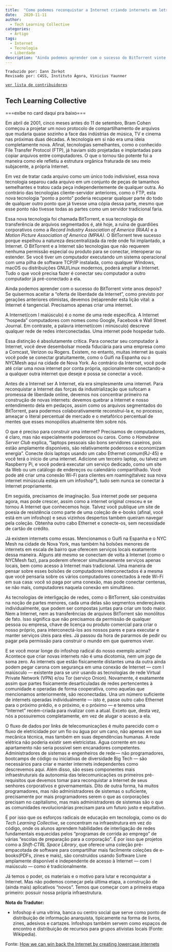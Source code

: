 ```yaml
---
title:  "Como podemos reconquistar a Internet criando internets em letra minúscula"
date:   2020-11-11
author:
  - Tech Learning Collective
categories:
  - Artigo
tags:
  - Internet  
  - Tecnologia
  - Liberdade
description: "Ainda podemos aprender com o sucesso do BitTorrent vinte anos depois? Se quisermos aceitar a “oferta de liberdade da Internet”, como previsto por gerações anteriores otimistas, devemos (re)aprender esta lição vital: a Internet é tangencial. Precisamos apenas criar uma internet."
---
```

```
Traduzido por: Iann Zorkot
Revisado por: C4SS, Instituto Ágora, Vinicius Yaunner
```
[```ver lista de contribuidores```](/about/#contribuidores)

## Tech Learning Collective
===exibe no card daqui pra baixo===

Em abril de 2001, cinco meses antes do 11 de setembro, Bram Cohen começou a projetar um novo protocolo de compartilhamento de arquivos que mudaria quase sozinho a face das indústrias de música, TV e cinema nas próximas duas décadas. A tecnologia em si não era uma ideia completamente nova. Afinal, tecnologias semelhantes, como o conhecido File Transfer Protocol (FTP), já haviam sido projetadas e implantadas para copiar arquivos entre computadores. O que o tornou tão potente foi a maneira como ele refletiu a estrutura orgânica fraturada de seu meio subjacente, a própria Internet.

Em vez de tratar cada arquivo como um único todo indivisível, essa nova tecnologia separou cada arquivo em um conjunto de peças de tamanhos semelhantes e tratou cada peça independentemente de qualquer outra. Ao contrário das tecnologias cliente-servidor anteriores, como o FTP, esta nova tecnologia “ponto a ponto” poderia recuperar qualquer parte do todo de qualquer outro ponto que já tivesse uma cópia dessa parte, mesmo que esse ponto não tivesse todas as partes como um servidor tradicional faria.

Essa nova tecnologia foi chamada BitTorrent, e sua tecnologia de transferência de arquivos segmentados é, até hoje, a ruína de guardiões corporativos como a *Record Industry Association of America (RIAA)* e a *Motion Picture Association of America (MPAA)*. O BitTorrent teve sucesso porque espelhou a natureza descentralizada da rede onde foi implantado, a Internet. O BitTorrent e a Internet são tecnologias que não requerem nenhuma permissão especial ou produto para se conectar, interoperar ou estender. Se você tiver um computador executando um sistema operacional com uma pilha de software TCP/IP instalada, como qualquer Windows, macOS ou distribuições GNU/Linux modernos, poderá ampliar a Internet. Tudo o que você precisa fazer é conectar seu computador a outro computador já pré-conectado a ela.

Ainda podemos aprender com o sucesso do BitTorrent vinte anos depois? Se quisermos aceitar a “oferta de liberdade da Internet”, como previsto por gerações anteriores otimistas, devemos (re)aprender esta lição vital: a Internet é tangencial. Precisamos apenas criar uma internet.

A Internet(com I maiúsculo) é o nome de uma rede específica. A Internet “hospeda” computadores com nomes como Google, Facebook e Wall Street Journal. Em contraste, a palavra internet(com i minúsculo) descreve qualquer rede de redes interconectadas. Uma internet pode hospedar tudo.

Essa distinção é absolutamente crítica. Para conectar seu computador à Internet, você deve desembolsar moeda fiduciária para uma empresa como a Comcast, Verizon ou Rogers. Existem, no entanto, muitas internet às quais você pode se conectar gratuitamente, como o Guifi na Espanha ou o NYCMesh aqui na cidade de Nova York. Ao contrário da Internet, você pode até criar uma nova internet por conta própria, opcionalmente conectando-a a qualquer outra internet que deseje e possa se conectar a você.

Antes de a Internet ser A Internet, ela era simplesmente uma internet. Para reconquistar a Internet das forças da industrialização que sufocam a promessa de liberdade online, devemos nos concentrar primeiro na construção de novas internets: devemos quebrar a Internet e nosso entendimento dela em pedaços, assim como os arquivos segmentados do BitTorrent, para podermos colaborativamente reconstruí-la e, no processo, ameaçar o literal percentual de mercado e o metafórico percentual de mentes que esses monopólios atualmente têm sobre nós.

O que é preciso para construir uma internet? Precisamos de computadores, é claro, mas não especialmente poderosos ou caros. Como o *Homebrew Server Club* explica, “laptops pessoais são bons servidores caseiros, pois estão amplamente disponíveis, são relativamente poderosos e economizam energia”. Conecte dois laptops usando um cabo Ethernet comum(RJ-45) e você terá o início de uma internet. Adicione um terceiro laptop, ou talvez um Raspberry Pi, e você poderá executar um serviço dedicado, como um site da Web ou um catálogo de endereços ou calendário compartilhado. Você pode até criar uma conexão Wi-Fi para clientes em roaming(talvez sua nova internet minúscula esteja em um infoshop*), tudo sem nunca se conectar à Internet propriamente.

Em seguida, precisamos de imaginação. Sua internet pode ser pequena agora, mas pode crescer, assim como a internet original cresceu e se tornou A Internet que conhecemos hoje. Talvez você publique um site de poesia de resistência como parte de uma coleção de e-books (afinal, você está em um infoshop) e seus vizinhos despertos também queiram navegar pela coleção. Obtenha outro cabo Ethernet e conecte-os, sem necessidade de cartão de crédito.

Já existem internets como essas. Mencionamos o Guifi na Espanha e o NYC Mesh na cidade de Nova York, mas também há bolsões menores de internets em escala de bairro que oferecem serviços locais exatamente dessa maneira. Alguns até mesmo se conectam de volta à Internet (como o NYCMesh faz), para poderem oferecer simultaneamente serviços apenas locais, bem como acesso à Internet mais tradicional. Uma maneira de pensar sobre esses bolsões de computadores interconectados é a mesma que você pensaria sobre os vários computadores conectados à rede Wi-Fi em sua casa: você só paga por uma conexão, mas pode conectar centenas, se não mais, computadores naquela conexão em simultâneo.

As tecnologias de interligação de redes, como o BitTorrent, são construídas na noção de partes menores, cada uma delas são segmentos endereçáveis individualmente, que podem ser compostas juntas para criar um todo maior. Nem a Internet, nem as transferências de arquivos BitTorrent são monólitos de fato. Isso significa que não precisamos da permissão de qualquer pessoa ou empresa, chave de licença ou produto comercial para criar o nosso próprio, para interconectá-los aos nossos pares e para executar e manter serviços úteis para eles. Já passou da hora de pararmos de pedir ou pagar pela permissão para construir o mundo em que queremos viver.

E se você morar longe do infoshop radical do nosso exemplo acima? Acontece que criar novas internets não é uma dicotomia, nem um jogo de soma zero. As internets que estão fisicamente distantes uma da outra ainda podem pegar carona com segurança em uma conexão de Internet — com I maiúsculo — existente para se unir usando as tecnologias de rede Virtual Private Network (VPN) e/ou Tor (serviço Onion). Novamente, é exatamente assim que partes fisicamente desarticuladas de redes pertencentes à comunidade e operadas de forma cooperativa, como aquelas que mencionamos anteriormente, são reconectadas. Una um número suficiente de internets operadas individualmente — isto é, passe outro cabo Ethernet para o próximo prédio, e o próximo, e o próximo — e teremos uma “Internet” recém-criada para rivalizar com a atual. Exceto que, desta vez, nós a possuiremos completamente, em vez de alugar o acesso a ela.

O fluxo de dados por links de telecomunicações é muito parecido com o fluxo de eletricidade por um fio ou água por um cano, não apenas em sua mecânica técnica, mas também em suas dependências humanas. A rede elétrica não poderia existir sem eletricistas. Água corrente em seu apartamento não seria possível sem encanadores competentes. Administradores de sistemas e engenheiros de rede — não programadores, bootcamps de código ou iniciativas de diversidade Big Tech — são necessários para criar e manter internets independentes como descrevemos aqui. Além disso, são esses componentes mais infraestruturais da autonomia das telecomunicações os primeiros pré-requisitos que devemos tomar para reconquistar a Internet de seus senhores corporativos e governamentais. Dito de outra forma, há muitos programadores, mas não administradores de sistemas o suficiente, precisamente por mais programadores serem o que as corporações precisam no capitalismo, mas mais administradores de sistemas são o que as comunidades revolucionárias precisam para um futuro justo e equitativo.

É por isso que os esforços radicais de educação em tecnologia, como os do *Tech Learning Collective*, se concentram na infraestrutura em vez do código, onde os alunos aprendem habilidades de interligação de redes fundamentais esquecidas pelos “programas de corrida ao emprego” de várias “escolas de preparação para a corporação”. É por isso que projetos como a *Shift-CTRL Space Library*, que oferece uma coleção pré-empacotada de software para compartilhar mais facilmente coleções de e-books(PDFs, zines e mais), são construídos usando Software Livre amplamente disponível e independente de acesso à Internet — com I maiúsculo — como é tradicionalmente.

Já temos o poder, os materiais e o motivo para lutar e reconquistar a Internet. Mas não podemos começar pela última etapa, a construção de (ainda mais) aplicativos “novos”. Temos que começar com a primeira etapa primeiro: possuir nossa própria infraestrutura.

**Nota do Tradutor:**

* Infoshop é uma vitrina, banca ou centro social que serve como ponto de distribuição de informação anarquista, tipicamente na forma de livros, zines, adesivos e cartazes. Infoshops também servem como espaços de encontro e distribuição de recursos para grupos ativistas locais (Fonte: Wikipedia).

Fonte: [How we can win back the Internet by creating lowercase internets](https://c4ss.org/content/53903)